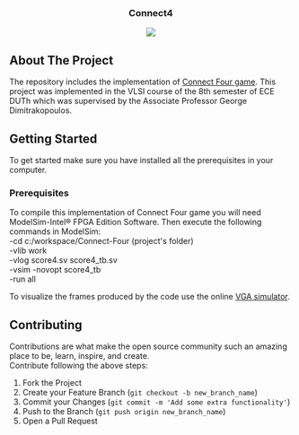 <!-- PROJECT LOGO -->
<br />
<p align="center">
  <h3 align="center">Connect4</h3>
</p>



<p align="center">
<img src="https://github.com/nikoschatzi/Score4/blob/main/img.png" align="center" />
</p>


<!-- ABOUT THE PROJECT -->
## About The Project
The repository includes the implementation of [Connect Four game](https://en.wikipedia.org/wiki/Connect_Four). 
This project was implemented in the VLSI course of the 8th semester of ECE DUTh which was supervised by the Associate Professor George Dimitrakopoulos.


<!-- GETTING STARTED -->
## Getting Started
To get started make sure you have installed all the prerequisites in your computer.

### Prerequisites
To compile this implementation of Connect Four game you will need ModelSim-Intel® FPGA Edition Software. Then execute the following commands in ModelSim:   
-cd c:/workspace/Connect-Four (project's folder)  
-vlib work  
-vlog score4.sv score4_tb.sv  
-vsim -novopt score4_tb  
-run all  


To visualize the frames produced by the code use the online [VGA simulator](https://www.ericeastwood.com/lab/vga-simulator/).


<!-- CONTRIBUTING -->
## Contributing

Contributions are what make the open source community such an amazing place to be, learn, inspire, and create.  
Contribute following the above steps:

1. Fork the Project
2. Create your Feature Branch (`git checkout -b new_branch_name`)
3. Commit your Changes (`git commit -m 'Add some extra functionality'`)
4. Push to the Branch (`git push origin new_branch_name`)
5. Open a Pull Request  
